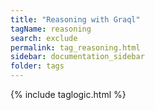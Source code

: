```yaml
---
title: "Reasoning with Graql"
tagName: reasoning
search: exclude
permalink: tag_reasoning.html
sidebar: documentation_sidebar
folder: tags
---
```

{% include taglogic.html %}


